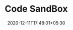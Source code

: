 ---
title: "Code SandBox"
date: 2020-12-11T17:48:01+05:30
description: A sandbox is a testing environment that isolates untested code changes and outright experimentation from the production environment or repository, in the context of software development including Web development and revision control.
weight: 2
link: https://codesandbox.io/
repo: https://codesandbox.io/
pinned: false
thumb: code/codesandbox.png
---